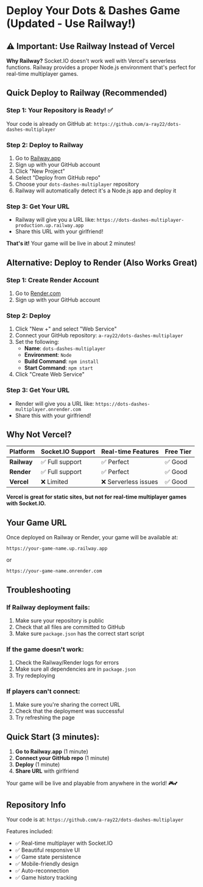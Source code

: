 # Deploy Your Dots & Dashes Game (Updated - Use Railway!)

## ⚠️ Important: Use Railway Instead of Vercel

**Why Railway?** Socket.IO doesn't work well with Vercel's serverless functions. Railway provides a proper Node.js environment that's perfect for real-time multiplayer games.

## Quick Deploy to Railway (Recommended)

### Step 1: Your Repository is Ready! ✅
Your code is already on GitHub at: `https://github.com/a-ray22/dots-dashes-multiplayer`

### Step 2: Deploy to Railway
1. Go to [Railway.app](https://railway.app)
2. Sign up with your GitHub account
3. Click "New Project"
4. Select "Deploy from GitHub repo"
5. Choose your `dots-dashes-multiplayer` repository
6. Railway will automatically detect it's a Node.js app and deploy it

### Step 3: Get Your URL
- Railway will give you a URL like: `https://dots-dashes-multiplayer-production.up.railway.app`
- Share this URL with your girlfriend!

**That's it!** Your game will be live in about 2 minutes!

## Alternative: Deploy to Render (Also Works Great)

### Step 1: Create Render Account
1. Go to [Render.com](https://render.com)
2. Sign up with your GitHub account

### Step 2: Deploy
1. Click "New +" and select "Web Service"
2. Connect your GitHub repository: `a-ray22/dots-dashes-multiplayer`
3. Set the following:
   - **Name**: `dots-dashes-multiplayer`
   - **Environment**: `Node`
   - **Build Command**: `npm install`
   - **Start Command**: `npm start`
4. Click "Create Web Service"

### Step 3: Get Your URL
- Render will give you a URL like: `https://dots-dashes-multiplayer.onrender.com`
- Share this with your girlfriend!

## Why Not Vercel?

| Platform | Socket.IO Support | Real-time Features | Free Tier |
|----------|-------------------|-------------------|-----------|
| **Railway** | ✅ Full support | ✅ Perfect | ✅ Good |
| **Render** | ✅ Full support | ✅ Perfect | ✅ Good |
| **Vercel** | ❌ Limited | ❌ Serverless issues | ✅ Good |

**Vercel is great for static sites, but not for real-time multiplayer games with Socket.IO.**

## Your Game URL

Once deployed on Railway or Render, your game will be available at:
```
https://your-game-name.up.railway.app
```
or
```
https://your-game-name.onrender.com
```

## Troubleshooting

### If Railway deployment fails:
1. Make sure your repository is public
2. Check that all files are committed to GitHub
3. Make sure `package.json` has the correct start script

### If the game doesn't work:
1. Check the Railway/Render logs for errors
2. Make sure all dependencies are in `package.json`
3. Try redeploying

### If players can't connect:
1. Make sure you're sharing the correct URL
2. Check that the deployment was successful
3. Try refreshing the page

## Quick Start (3 minutes):

1. **Go to Railway.app** (1 minute)
2. **Connect your GitHub repo** (1 minute)
3. **Deploy** (1 minute)
4. **Share URL** with girlfriend

Your game will be live and playable from anywhere in the world! 🎮💕

## Repository Info

Your code is at: `https://github.com/a-ray22/dots-dashes-multiplayer`

Features included:
- ✅ Real-time multiplayer with Socket.IO
- ✅ Beautiful responsive UI
- ✅ Game state persistence
- ✅ Mobile-friendly design
- ✅ Auto-reconnection
- ✅ Game history tracking 